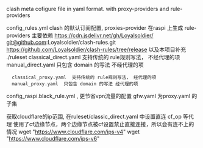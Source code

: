 
clash meta cofigure file in yaml format.
with proxy-providers and rule-providers


config_rules.yml
clash 的默认订阅配置, proxies-provider 在raspi 上生成
 rule-providers 主要依赖 https://cdn.jsdelivr.net/gh/Loyalsoldier/
  git@github.com:Loyalsoldier/clash-rules.git
  https://github.com/Loyalsoldier/clash-rules/tree/release
  以及本项目补充 ./ruleset
      classical_direct.yaml  支持传统的 rule规则写法， 不经代理的项
      manual_direct.yaml  只包含 domain 的写法 不经代理的项

      classical_proxy.yaml  支持传统的 rule规则写法， 经代理的项
      manual_proxy.yaml  只包含 domain 的写法 经代理的项

config_raspi.black_rule.yml , 更节省vpn流量的配置
  gfw.yaml 为proxy.yaml 的子集



获取cloudflare的ip范围, 在ruleset/classic_direct.yaml 中设置直连
cf_op 等代理 使用了cf边缘节点，两个边缘节点被cf设置禁止直接连接，所以会有连不上的情况
wget "https://www.cloudflare.com/ips-v4"
wget "https://www.cloudflare.com/ips-v6"


